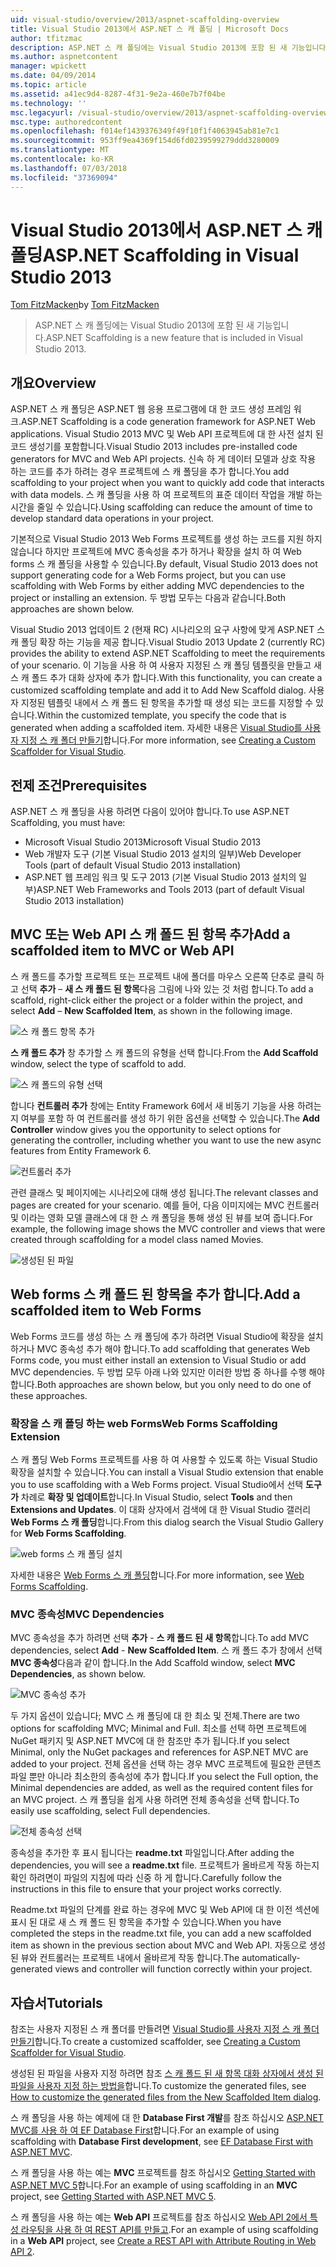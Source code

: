 ```yaml
---
uid: visual-studio/overview/2013/aspnet-scaffolding-overview
title: Visual Studio 2013에서 ASP.NET 스 캐 폴딩 | Microsoft Docs
author: tfitzmac
description: ASP.NET 스 캐 폴딩에는 Visual Studio 2013에 포함 된 새 기능입니다.
ms.author: aspnetcontent
manager: wpickett
ms.date: 04/09/2014
ms.topic: article
ms.assetid: a41ec9d4-8287-4f31-9e2a-460e7b7f04be
ms.technology: ''
msc.legacyurl: /visual-studio/overview/2013/aspnet-scaffolding-overview
msc.type: authoredcontent
ms.openlocfilehash: f014ef1439376349f49f10f1f4063945ab81e7c1
ms.sourcegitcommit: 953ff9ea4369f154d6fd0239599279ddd3280009
ms.translationtype: MT
ms.contentlocale: ko-KR
ms.lasthandoff: 07/03/2018
ms.locfileid: "37369094"
---
```

<a name="aspnet-scaffolding-in-visual-studio-2013"></a><span data-ttu-id="f3afb-103">Visual Studio 2013에서 ASP.NET 스 캐 폴딩</span><span class="sxs-lookup"><span data-stu-id="f3afb-103">ASP.NET Scaffolding in Visual Studio 2013</span></span>
====================
<span data-ttu-id="f3afb-104">[Tom FitzMacken](https://github.com/tfitzmac)</span><span class="sxs-lookup"><span data-stu-id="f3afb-104">by [Tom FitzMacken](https://github.com/tfitzmac)</span></span>

> <span data-ttu-id="f3afb-105">ASP.NET 스 캐 폴딩에는 Visual Studio 2013에 포함 된 새 기능입니다.</span><span class="sxs-lookup"><span data-stu-id="f3afb-105">ASP.NET Scaffolding is a new feature that is included in Visual Studio 2013.</span></span>


## <a name="overview"></a><span data-ttu-id="f3afb-106">개요</span><span class="sxs-lookup"><span data-stu-id="f3afb-106">Overview</span></span>

<span data-ttu-id="f3afb-107">ASP.NET 스 캐 폴딩은 ASP.NET 웹 응용 프로그램에 대 한 코드 생성 프레임 워크.</span><span class="sxs-lookup"><span data-stu-id="f3afb-107">ASP.NET Scaffolding is a code generation framework for ASP.NET Web applications.</span></span> <span data-ttu-id="f3afb-108">Visual Studio 2013 MVC 및 Web API 프로젝트에 대 한 사전 설치 된 코드 생성기를 포함합니다.</span><span class="sxs-lookup"><span data-stu-id="f3afb-108">Visual Studio 2013 includes pre-installed code generators for MVC and Web API projects.</span></span> <span data-ttu-id="f3afb-109">신속 하 게 데이터 모델과 상호 작용 하는 코드를 추가 하려는 경우 프로젝트에 스 캐 폴딩을 추가 합니다.</span><span class="sxs-lookup"><span data-stu-id="f3afb-109">You add scaffolding to your project when you want to quickly add code that interacts with data models.</span></span> <span data-ttu-id="f3afb-110">스 캐 폴딩을 사용 하 여 프로젝트의 표준 데이터 작업을 개발 하는 시간을 줄일 수 있습니다.</span><span class="sxs-lookup"><span data-stu-id="f3afb-110">Using scaffolding can reduce the amount of time to develop standard data operations in your project.</span></span>

<span data-ttu-id="f3afb-111">기본적으로 Visual Studio 2013 Web Forms 프로젝트를 생성 하는 코드를 지원 하지 않습니다 하지만 프로젝트에 MVC 종속성을 추가 하거나 확장을 설치 하 여 Web forms 스 캐 폴딩을 사용할 수 있습니다.</span><span class="sxs-lookup"><span data-stu-id="f3afb-111">By default, Visual Studio 2013 does not support generating code for a Web Forms project, but you can use scaffolding with Web Forms by either adding MVC dependencies to the project or installing an extension.</span></span> <span data-ttu-id="f3afb-112">두 방법 모두는 다음과 같습니다.</span><span class="sxs-lookup"><span data-stu-id="f3afb-112">Both approaches are shown below.</span></span>

<span data-ttu-id="f3afb-113">Visual Studio 2013 업데이트 2 (현재 RC) 시나리오의 요구 사항에 맞게 ASP.NET 스 캐 폴딩 확장 하는 기능을 제공 합니다.</span><span class="sxs-lookup"><span data-stu-id="f3afb-113">Visual Studio 2013 Update 2 (currently RC) provides the ability to extend ASP.NET Scaffolding to meet the requirements of your scenario.</span></span> <span data-ttu-id="f3afb-114">이 기능을 사용 하 여 사용자 지정된 스 캐 폴딩 템플릿을 만들고 새 스 캐 폴드 추가 대화 상자에 추가 합니다.</span><span class="sxs-lookup"><span data-stu-id="f3afb-114">With this functionality, you can create a customized scaffolding template and add it to Add New Scaffold dialog.</span></span> <span data-ttu-id="f3afb-115">사용자 지정된 템플릿 내에서 스 캐 폴드 된 항목을 추가할 때 생성 되는 코드를 지정할 수 있습니다.</span><span class="sxs-lookup"><span data-stu-id="f3afb-115">Within the customized template, you specify the code that is generated when adding a scaffolded item.</span></span> <span data-ttu-id="f3afb-116">자세한 내용은 [Visual Studio를 사용자 지정 스 캐 폴더 만들기](https://go.microsoft.com/fwlink/p/?LinkId=395029)합니다.</span><span class="sxs-lookup"><span data-stu-id="f3afb-116">For more information, see [Creating a Custom Scaffolder for Visual Studio](https://go.microsoft.com/fwlink/p/?LinkId=395029).</span></span>

## <a name="prerequisites"></a><span data-ttu-id="f3afb-117">전제 조건</span><span class="sxs-lookup"><span data-stu-id="f3afb-117">Prerequisites</span></span>

<span data-ttu-id="f3afb-118">ASP.NET 스 캐 폴딩을 사용 하려면 다음이 있어야 합니다.</span><span class="sxs-lookup"><span data-stu-id="f3afb-118">To use ASP.NET Scaffolding, you must have:</span></span>

- <span data-ttu-id="f3afb-119">Microsoft Visual Studio 2013</span><span class="sxs-lookup"><span data-stu-id="f3afb-119">Microsoft Visual Studio 2013</span></span>
- <span data-ttu-id="f3afb-120">Web 개발자 도구 (기본 Visual Studio 2013 설치의 일부)</span><span class="sxs-lookup"><span data-stu-id="f3afb-120">Web Developer Tools (part of default Visual Studio 2013 installation)</span></span>
- <span data-ttu-id="f3afb-121">ASP.NET 웹 프레임 워크 및 도구 2013 (기본 Visual Studio 2013 설치의 일부)</span><span class="sxs-lookup"><span data-stu-id="f3afb-121">ASP.NET Web Frameworks and Tools 2013 (part of default Visual Studio 2013 installation)</span></span>

## <a name="add-a-scaffolded-item-to-mvc-or-web-api"></a><span data-ttu-id="f3afb-122">MVC 또는 Web API 스 캐 폴드 된 항목 추가</span><span class="sxs-lookup"><span data-stu-id="f3afb-122">Add a scaffolded item to MVC or Web API</span></span>

<span data-ttu-id="f3afb-123">스 캐 폴드를 추가할 프로젝트 또는 프로젝트 내에 폴더를 마우스 오른쪽 단추로 클릭 하 고 선택 **추가** – **새 스 캐 폴드 된 항목**다음 그림에 나와 있는 것 처럼 합니다.</span><span class="sxs-lookup"><span data-stu-id="f3afb-123">To add a scaffold, right-click either the project or a folder within the project, and select **Add** – **New Scaffolded Item**, as shown in the following image.</span></span>

![스 캐 폴드 항목 추가](aspnet-scaffolding-overview/_static/image1.png)

<span data-ttu-id="f3afb-125">**스 캐 폴드 추가** 창 추가할 스 캐 폴드의 유형을 선택 합니다.</span><span class="sxs-lookup"><span data-stu-id="f3afb-125">From the **Add Scaffold** window, select the type of scaffold to add.</span></span>

![스 캐 폴드의 유형 선택](aspnet-scaffolding-overview/_static/image2.png)

<span data-ttu-id="f3afb-127">합니다 **컨트롤러 추가** 창에는 Entity Framework 6에서 새 비동기 기능을 사용 하려는 지 여부를 포함 하 여 컨트롤러를 생성 하기 위한 옵션을 선택할 수 있습니다.</span><span class="sxs-lookup"><span data-stu-id="f3afb-127">The **Add Controller** window gives you the opportunity to select options for generating the controller, including whether you want to use the new async features from Entity Framework 6.</span></span>

![컨트롤러 추가](aspnet-scaffolding-overview/_static/image3.png)

<span data-ttu-id="f3afb-129">관련 클래스 및 페이지에는 시나리오에 대해 생성 됩니다.</span><span class="sxs-lookup"><span data-stu-id="f3afb-129">The relevant classes and pages are created for your scenario.</span></span> <span data-ttu-id="f3afb-130">예를 들어, 다음 이미지에는 MVC 컨트롤러 및 이라는 영화 모델 클래스에 대 한 스 캐 폴딩을 통해 생성 된 뷰를 보여 줍니다.</span><span class="sxs-lookup"><span data-stu-id="f3afb-130">For example, the following image shows the MVC controller and views that were created through scaffolding for a model class named Movies.</span></span>

![생성된 된 파일](aspnet-scaffolding-overview/_static/image4.png)

## <a name="add-a-scaffolded-item-to-web-forms"></a><span data-ttu-id="f3afb-132">Web forms 스 캐 폴드 된 항목을 추가 합니다.</span><span class="sxs-lookup"><span data-stu-id="f3afb-132">Add a scaffolded item to Web Forms</span></span>

<span data-ttu-id="f3afb-133">Web Forms 코드를 생성 하는 스 캐 폴딩에 추가 하려면 Visual Studio에 확장을 설치 하거나 MVC 종속성 추가 해야 합니다.</span><span class="sxs-lookup"><span data-stu-id="f3afb-133">To add scaffolding that generates Web Forms code, you must either install an extension to Visual Studio or add MVC dependencies.</span></span> <span data-ttu-id="f3afb-134">두 방법 모두 아래 나와 있지만 이러한 방법 중 하나를 수행 해야 합니다.</span><span class="sxs-lookup"><span data-stu-id="f3afb-134">Both approaches are shown below, but you only need to do one of these approaches.</span></span>

### <a name="web-forms-scaffolding-extension"></a><span data-ttu-id="f3afb-135">확장을 스 캐 폴딩 하는 web Forms</span><span class="sxs-lookup"><span data-stu-id="f3afb-135">Web Forms Scaffolding Extension</span></span>

<span data-ttu-id="f3afb-136">스 캐 폴딩 Web Forms 프로젝트를 사용 하 여 사용할 수 있도록 하는 Visual Studio 확장을 설치할 수 있습니다.</span><span class="sxs-lookup"><span data-stu-id="f3afb-136">You can install a Visual Studio extension that enable you to use scaffolding with a Web Forms project.</span></span> <span data-ttu-id="f3afb-137">Visual Studio에서 선택 **도구가** 차례로 **확장 및 업데이트**합니다.</span><span class="sxs-lookup"><span data-stu-id="f3afb-137">In Visual Studio, select **Tools** and then **Extensions and Updates**.</span></span> <span data-ttu-id="f3afb-138">이 대화 상자에서 검색에 대 한 Visual Studio 갤러리 **Web Forms 스 캐 폴딩**합니다.</span><span class="sxs-lookup"><span data-stu-id="f3afb-138">From this dialog search the Visual Studio Gallery for **Web Forms Scaffolding**.</span></span>

![web forms 스 캐 폴딩 설치](aspnet-scaffolding-overview/_static/image5.png)

<span data-ttu-id="f3afb-140">자세한 내용은 [Web Forms 스 캐 폴딩](https://go.microsoft.com/fwlink/p/?LinkId=396478)합니다.</span><span class="sxs-lookup"><span data-stu-id="f3afb-140">For more information, see [Web Forms Scaffolding](https://go.microsoft.com/fwlink/p/?LinkId=396478).</span></span>

### <a name="mvc-dependencies"></a><span data-ttu-id="f3afb-141">MVC 종속성</span><span class="sxs-lookup"><span data-stu-id="f3afb-141">MVC Dependencies</span></span>

<span data-ttu-id="f3afb-142">MVC 종속성을 추가 하려면 선택 **추가** - **스 캐 폴드 된 새 항목**합니다.</span><span class="sxs-lookup"><span data-stu-id="f3afb-142">To add MVC dependencies, select **Add** - **New Scaffolded Item**.</span></span> <span data-ttu-id="f3afb-143">스 캐 폴드 추가 창에서 선택 **MVC 종속성**다음과 같이 합니다.</span><span class="sxs-lookup"><span data-stu-id="f3afb-143">In the Add Scaffold window, select **MVC Dependencies**, as shown below.</span></span>

![MVC 종속성 추가](aspnet-scaffolding-overview/_static/image6.png)

<span data-ttu-id="f3afb-145">두 가지 옵션이 있습니다; MVC 스 캐 폴딩에 대 한 최소 및 전체.</span><span class="sxs-lookup"><span data-stu-id="f3afb-145">There are two options for scaffolding MVC; Minimal and Full.</span></span> <span data-ttu-id="f3afb-146">최소를 선택 하면 프로젝트에 NuGet 패키지 및 ASP.NET MVC에 대 한 참조만 추가 됩니다.</span><span class="sxs-lookup"><span data-stu-id="f3afb-146">If you select Minimal, only the NuGet packages and references for ASP.NET MVC are added to your project.</span></span> <span data-ttu-id="f3afb-147">전체 옵션을 선택 하는 경우 MVC 프로젝트에 필요한 콘텐츠 파일 뿐만 아니라 최소한의 종속성에 추가 합니다.</span><span class="sxs-lookup"><span data-stu-id="f3afb-147">If you select the Full option, the Minimal dependencies are added, as well as the required content files for an MVC project.</span></span> <span data-ttu-id="f3afb-148">스 캐 폴딩을 쉽게 사용 하려면 전체 종속성을 선택 합니다.</span><span class="sxs-lookup"><span data-stu-id="f3afb-148">To easily use scaffolding, select Full dependencies.</span></span>

![전체 종속성 선택](aspnet-scaffolding-overview/_static/image7.png)

<span data-ttu-id="f3afb-150">종속성을 추가한 후 표시 됩니다는 **readme.txt** 파일입니다.</span><span class="sxs-lookup"><span data-stu-id="f3afb-150">After adding the dependencies, you will see a **readme.txt** file.</span></span> <span data-ttu-id="f3afb-151">프로젝트가 올바르게 작동 하는지 확인 하려면이 파일의 지침에 따라 신중 하 게 합니다.</span><span class="sxs-lookup"><span data-stu-id="f3afb-151">Carefully follow the instructions in this file to ensure that your project works correctly.</span></span>

<span data-ttu-id="f3afb-152">Readme.txt 파일의 단계를 완료 하는 경우에 MVC 및 Web API에 대 한 이전 섹션에 표시 된 대로 새 스 캐 폴드 된 항목을 추가할 수 있습니다.</span><span class="sxs-lookup"><span data-stu-id="f3afb-152">When you have completed the steps in the readme.txt file, you can add a new scaffolded item as shown in the previous section about MVC and Web API.</span></span> <span data-ttu-id="f3afb-153">자동으로 생성 된 뷰와 컨트롤러는 프로젝트 내에서 올바르게 작동 합니다.</span><span class="sxs-lookup"><span data-stu-id="f3afb-153">The automatically-generated views and controller will function correctly within your project.</span></span>

## <a name="tutorials"></a><span data-ttu-id="f3afb-154">자습서</span><span class="sxs-lookup"><span data-stu-id="f3afb-154">Tutorials</span></span>

<span data-ttu-id="f3afb-155">참조는 사용자 지정된 스 캐 폴더를 만들려면 [Visual Studio를 사용자 지정 스 캐 폴더 만들기](https://go.microsoft.com/fwlink/p/?LinkId=395029)합니다.</span><span class="sxs-lookup"><span data-stu-id="f3afb-155">To create a customized scaffolder, see [Creating a Custom Scaffolder for Visual Studio](https://go.microsoft.com/fwlink/p/?LinkId=395029).</span></span>

<span data-ttu-id="f3afb-156">생성된 된 파일을 사용자 지정 하려면 참조 [스 캐 폴드 된 새 항목 대화 상자에서 생성 된 파일을 사용자 지정 하는 방법을](https://blogs.msdn.com/b/webdev/archive/2013/12/26/how-to-customize-the-generated-files-from-the-new-scaffolded-item-dialog.aspx)합니다.</span><span class="sxs-lookup"><span data-stu-id="f3afb-156">To customize the generated files, see [How to customize the generated files from the New Scaffolded Item dialog](https://blogs.msdn.com/b/webdev/archive/2013/12/26/how-to-customize-the-generated-files-from-the-new-scaffolded-item-dialog.aspx).</span></span>

<span data-ttu-id="f3afb-157">스 캐 폴딩을 사용 하는 예제에 대 한 **Database First 개발**를 참조 하십시오 [ASP.NET MVC를 사용 하 여 EF Database First](../../../mvc/overview/getting-started/database-first-development/setting-up-database.md)합니다.</span><span class="sxs-lookup"><span data-stu-id="f3afb-157">For an example of using scaffolding with **Database First development**, see [EF Database First with ASP.NET MVC](../../../mvc/overview/getting-started/database-first-development/setting-up-database.md).</span></span>

<span data-ttu-id="f3afb-158">스 캐 폴딩을 사용 하는 예는 **MVC** 프로젝트를 참조 하십시오 [Getting Started with ASP.NET MVC 5](../../../mvc/overview/getting-started/introduction/getting-started.md)합니다.</span><span class="sxs-lookup"><span data-stu-id="f3afb-158">For an example of using scaffolding in an **MVC** project, see [Getting Started with ASP.NET MVC 5](../../../mvc/overview/getting-started/introduction/getting-started.md).</span></span>

<span data-ttu-id="f3afb-159">스 캐 폴딩을 사용 하는 예는 **Web API** 프로젝트를 참조 하십시오 [Web API 2에서 특성 라우팅을 사용 하 여 REST API를 만들고](../../../web-api/overview/web-api-routing-and-actions/create-a-rest-api-with-attribute-routing.md).</span><span class="sxs-lookup"><span data-stu-id="f3afb-159">For an example of using scaffolding in a **Web API** project, see [Create a REST API with Attribute Routing in Web API 2](../../../web-api/overview/web-api-routing-and-actions/create-a-rest-api-with-attribute-routing.md).</span></span>
